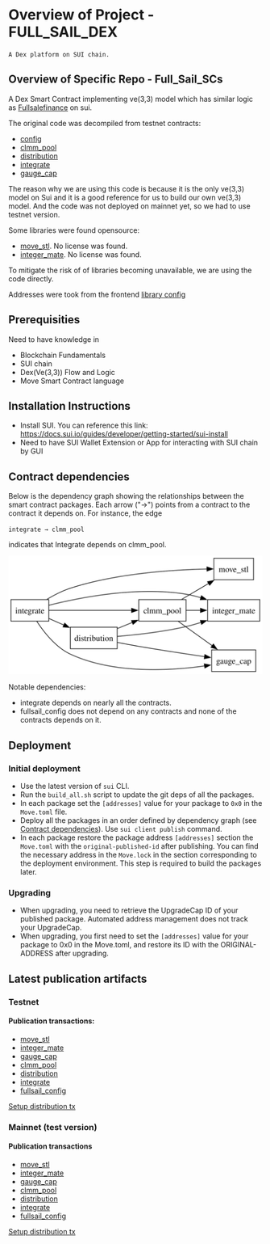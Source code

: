 # Overview of Project - FULL_SAIL_DEX

    A Dex platform on SUI chain.

## Overview of Specific Repo - Full_Sail_SCs

A Dex Smart Contract implementing ve(3,3) model which has similar logic as [Fullsalefinance](https://fullsalefinance.io/) on sui.

The original code was decompiled from testnet contracts:

 - [config](https://testnet.suivision.xyz/package/0xf5ff7d5ba73b581bca6b4b9fa0049cd320360abd154b809f8700a8fd3cfaf7ca?tab=Code)
- [clmm_pool](https://testnet.suivision.xyz/package/0x23e0b5ab4aa63d0e6fd98fa5e247bcf9b36ad716b479d39e56b2ba9ff631e09d?tab=Code)
- [distribution](https://testnet.suivision.xyz/package/0x45ac2371c33ca0df8dc784d62c8ce5126d42edd8c56820396524dff2ae0619b1?tab=Code)
- [integrate](https://testnet.suivision.xyz/package/0x6d225cd7b90ca74b13e7de114c6eba2f844a1e5e1a4d7459048386bfff0d45df?tab=Code)
- [gauge_cap](https://testnet.suivision.xyz/package/0x05640f87c73cced090abe3c3e4738b8f0044a070be17c39ad202224298cf3784?tab=Code)

The reason why we are using this code is because it is the only ve(3,3) model on Sui and it is a good reference for us to build our own ve(3,3) model. And the code was not deployed on mainnet yet, so we had to use testnet version.

Some libraries were found opensource:
    
- [move_stl](https://github.com/FullsaleFinanceIO/move-stl). No license was found.
- [integer_mate](https://github.com/FullsaleFinanceIO/integer-mate). No license was found.

To mitigate the risk of of libraries becoming unavailable, we are using the code directly.

Addresses were took from the frontend [library config](https://github.com/FullsaleFinanceIO/fullsale_clmm_sdk/blob/main/src/config/testnet.ts)

## Prerequisities

Need to have knowledge in
- Blockchain Fundamentals
- SUI chain
- Dex(Ve(3,3)) Flow and Logic
- Move Smart Contract language

## Installation Instructions

- Install SUI. You can reference this link: https://docs.sui.io/guides/developer/getting-started/sui-install
- Need to have SUI Wallet Extension or App for interacting with SUI chain by GUI

## Contract dependencies

Below is the dependency graph showing the relationships between the smart contract packages. Each arrow ("→") points from a contract to the contract it depends on. For instance, the edge

`integrate → clmm_pool`

indicates that Integrate depends on clmm_pool.

![Dependency Graph](dependency_graph.svg)

Notable dependencies:
- integrate depends on nearly all the contracts.
- fullsail_config does not depend on any contracts and none of the contracts depends on it.

## Deployment

### Initial deployment
- Use the latest version of `sui` CLI.
- Run the `build_all.sh` script to update the git deps of all the packages.
- In each package set the `[addresses]` value for your package to `0x0` in the `Move.toml` file.
- Deploy all the packages in an order defined by dependency graph (see [Contract dependencies](#contract-dependencies)). 
Use `sui client publish` command.
- In each package restore the package address `[addresses]` section the `Move.toml` with the `original-published-id` after publishing.
You can find the necessary address in the `Move.lock` in the section corresponding to the deployment environment. 
This step is required to build the packages later.

### Upgrading
- When upgrading, you need to retrieve the UpgradeCap ID of your published package. Automated address management does not track your UpgradeCap.
- When upgrading, you first need to set the `[addresses]` value for your package to 0x0 in the Move.toml, and restore its ID with the ORIGINAL-ADDRESS after upgrading.

## Latest publication artifacts

### Testnet

#### Publication transactions:

- [move_stl](https://testnet.suivision.xyz/txblock/GmnSDVgMEj9FhMBZr4KDeqbSKZmDydfbXSqgA8ToUg1C)
- [integer_mate](https://testnet.suivision.xyz/txblock/58sGFmxKmD7rdKcGWJTKvv61EjYLGn5uAELmphQ6MFga)
- [gauge_cap](https://testnet.suivision.xyz/txblock/Wi57YbH9vRspiEc9LL22NxDjxnQXTV1igShdpzKXvpD)
- [clmm_pool](https://testnet.suivision.xyz/txblock/JDixgrY2ukAH7osgCeJX8YfTeq9xSEPE68VJPmF1EBJs)
- [distribution](https://testnet.suivision.xyz/txblock/ECihTgcyGtTsQdDDs6SjC9x2616brY6jnq4sZnSQc23R)
- [integrate](https://testnet.suivision.xyz/txblock/7FhEtcJBxGJGyntVUwMkemhqgGEZZwgUL63M3xSqwDDb)
- [fullsail_config](https://testnet.suivision.xyz/txblock/6tH7SWipN55Rut3QUNhKhQo82fgWCN8Lp6JrfXnTj8t9)

[Setup distribution tx](https://testnet.suivision.xyz/txblock/6Z1DjeSo25XEu48MSteNSSmkv1MAD17hH5w1D3YckaL7)

### Mainnet (test version)

#### Publication transactions

- [move_stl](https://suivision.xyz/txblock/DJSKVGhe4Zc27dbWHjq4QVyoXGxXePKTZJMahpxsKssf)
- [integer_mate](https://suivision.xyz/txblock/7KCHahBXG6hfFMnRwNfnWg4Zy6QpWK5qK3cDgg7DcR8R)
- [gauge_cap](https://suivision.xyz/txblock/EgSaGcfSMcqemH9QgcQrwquue4kbCWxEiHnfzTcnQwsP)
- [clmm_pool](https://suivision.xyz/txblock/CuoZkRJNFEqZrA9oByC83BMdhxcHTeLpCaBPjQCyyUpA)
- [distribution](https://suivision.xyz/txblock/CbKBgFnwjhEPemt7LCB9qmpXUEST5BUyyuUJVmapTMRe)
- [integrate](https://suivision.xyz/txblock/Es3DqkbX1cibjToEmiWcd1awpAh763mb36amNAuAm3Xh)
- [fullsail_config](https://suivision.xyz/txblock/RUpBRB5ke3T2keVeRYK39j17vdztWgVwVgNL8hACmpY)

[Setup distribution tx](https://suivision.xyz/txblock/76dT6eHyzTiXR4fe14pzAASeEpq2FnX6DBkpcLATVBrQ)
